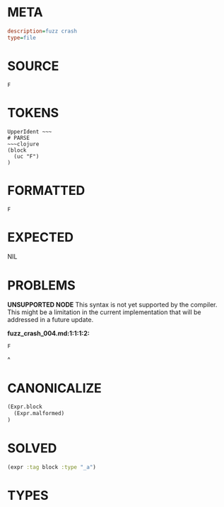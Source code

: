 # META
~~~ini
description=fuzz crash
type=file
~~~
# SOURCE
~~~roc
F
~~~
# TOKENS
~~~text
UpperIdent ~~~
# PARSE
~~~clojure
(block
  (uc "F")
)
~~~
# FORMATTED
~~~roc
F
~~~
# EXPECTED
NIL
# PROBLEMS
**UNSUPPORTED NODE**
This syntax is not yet supported by the compiler.
This might be a limitation in the current implementation that will be addressed in a future update.

**fuzz_crash_004.md:1:1:1:2:**
```roc
F
```
^


# CANONICALIZE
~~~clojure
(Expr.block
  (Expr.malformed)
)
~~~
# SOLVED
~~~clojure
(expr :tag block :type "_a")
~~~
# TYPES
~~~roc
~~~
